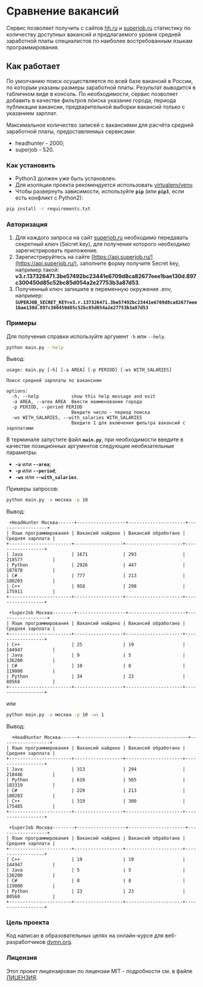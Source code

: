 # Сравнение вакансий 
Сервис позволяет получить с сайтов [hh.ru](https://hh.ru/) и [superjob.ru](https://russia.superjob.ru/) статистику по количеству 
доступных вакансий и предлагаемого уровня средней заработной платы специалистов по наиболее 
востребованным языкам программирования. 

## Как работает
По умолчанию поиск осуществляется по всей базе вакансий в России, по которым указаны размеры 
заработной платы. Результат выводится в табличном виде в консоль. По необходимости, сервис позволяет добавить в 
качестве фильтров поиска указание города, периода публикации вакансии, предварительной выборки вакансий только 
с указанием зарплат. 

Максимальное количество записей с вакансиями для расчёта средней заработной платы, предоставляемых сервисами:
 - headhunter - 2000;
 - superjob - 520.

### Как установить

* Python3 должен уже быть установлен.
* Для изоляции проекта рекомендуется использовать [virtualenv/venv](https://docs.python.org/3/library/venv.html).
* Чтобы развернуть зависимости, используйте **`pip`** (или **`pip3`**, если есть конфликт с Python2):

```bash
pip install -r requirements.txt
```

### Авторизация
1. Для каждого запроса на сайт [superjob.ru](https://russia.superjob.ru/) необходимо передавать секретный ключ (Secret key), 
для получения которого необходимо зарегистрировать приложение.
2. Зарегистрируйтесь на сайте [https://api.superjob.ru/](https://api.superjob.ru/), заполните форму получите Secret key, 
например такой: **v3.r.137326471.3be57492bc23441e6709d8ca82677eee1bae130d.897c300450d85c52bc85d054a2e27753b3a87d53**.
3. Полученный ключ запишите в переменную окружения .env, например:
**```SUPERJOB_SECRET_KEY=v3.r.137326471.3be57492bc23441e6709d8ca82677eee1bae130d.897c300450d85c52bc85d054a2e27753b3a87d53```**

### Примеры
Для получения справки используйте аргумент ```-h``` или ```--help```.

```bash
python main.py --help
```
Вывод:
```
usage: main.py [-h] [-a AREA] [-p PERIOD] [-ws WITH_SALARIES]

Поиск средней зарплаты по вакансиям

options:
  -h, --help            show this help message and exit
  -a AREA, --area AREA  Ввести наименование города
  -p PERIOD, --period PERIOD
                        Введите число - период поиска
  -ws WITH_SALARIES, --with_salaries WITH_SALARIES
                        Введите 1 для включения фильтра вакансий с зарплатами
```
В терминале запустите файл **```main.py```**, при необходимости введите в качестве позиционных аргументов 
следующие необязательные параметры:
 - **```-a```** или **```--area```**;
 - **```-p```** или **```--period```**;
 - **```-ws```** или **```--with_salaries```**.

Примеры запросов:
```bash
python main.py -a москва -p 10
```

Вывод:
```
 +HeadHunter Москва------+------------------+---------------------+------------------+
| Язык программирования | Вакансий найдено | Вакансий обработано | Средняя зарплата |
+-----------------------+------------------+---------------------+------------------+
| Java                  | 1671             | 293                 | 218577           |
| Python                | 2926             | 447                 | 187878           |
| C#                    | 777              | 213                 | 180203           |
| С++                   | 958              | 298                 | 175911           |
+-----------------------+------------------+---------------------+------------------+

 +SuperJob Москва--------+------------------+---------------------+------------------+
| Язык программирования | Вакансий найдено | Вакансий обработано | Средняя зарплата |
+-----------------------+------------------+---------------------+------------------+
| С++                   | 25               | 19                  | 144947           |
| Java                  | 9                | 5                   | 136200           |
| C#                    | 10               | 8                   | 119000           |
| Python                | 34               | 23                  | 80568            |
+-----------------------+------------------+---------------------+------------------+
```
или
```bash
python main.py -a москва -p 10 -ws 1
```

Вывод:
```
  +HeadHunter Москва------+------------------+---------------------+------------------+
| Язык программирования | Вакансий найдено | Вакансий обработано | Средняя зарплата |
+-----------------------+------------------+---------------------+------------------+
| Java                  | 313              | 294                 | 218446           |
| Python                | 616              | 565                 | 183319           |
| C#                    | 220              | 213                 | 180203           |
| С++                   | 319              | 300                 | 175485           |
+-----------------------+------------------+---------------------+------------------+

 +SuperJob Москва--------+------------------+---------------------+------------------+
| Язык программирования | Вакансий найдено | Вакансий обработано | Средняя зарплата |
+-----------------------+------------------+---------------------+------------------+
| С++                   | 19               | 19                  | 144947           |
| Java                  | 5                | 5                   | 136200           |
| C#                    | 8                | 8                   | 119000           |
| Python                | 23               | 23                  | 80568            |
+-----------------------+------------------+---------------------+------------------+
```

### Цель проекта

Код написан в образовательных целях на онлайн-курсе для веб-разработчиков [dvmn.org](https://dvmn.org).

### Лицензия

Этот проект лицензирован по лицензии MIT - подробности см. в файле [ЛИЦЕНЗИЯ](LICENSE).
